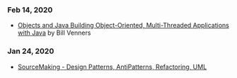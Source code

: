 ### Feb 14, 2020
- [Objects and Java Building Object-Oriented, Multi-Threaded Applications with Java](https://www.artima.com/objectsandjava/webuscript/index.html) by Bill Venners

### Jan 24, 2020
- [SourceMaking - Design Patterns, AntiPatterns, Refactoring, UML](https://sourcemaking.com)